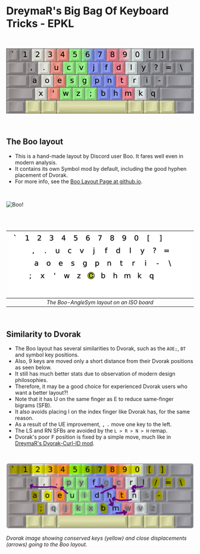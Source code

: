 DreymaR's Big Bag Of Keyboard Tricks - EPKL
===========================================
<br>

![Boo-AngleSym Layout help image with finger coloring, ANSI board](./BooLayout_ANS-AS_EPKL.png)

<br>

The Boo layout
--------------
- This is a hand-made layout by Discord user Boo. It fares well even in modern analysis.
- It contains its own Symbol mod by default, including the good hyphen placement of Dvorak.
- For more info, see the [Boo Layout Page at github.io][BooLay].
<br>

![Boo!](./_Res/Ghost_Discord.png)

<br><br>

|![EPKL help image for Boo-AngleSym on an ISO board](./Boo-eD_ISO_AngleSym/state0.png)|
|   :---:   |
|_The Boo-AngleSym layout on an ISO board_|

<br>

Similarity to Dvorak
--------------------
- The Boo layout has several similarities to Dvorak, such as the `AOE;`, `BT` and symbol key positions.
- Also, 9 keys are moved only a short distance from their Dvorak positions as seen below.
- It still has much better stats due to observation of modern design philosophies.
- Therefore, it may be a good choice for experienced Dvorak users who want a better layout?!
- Note that it has U on the same finger as E to reduce same-finger bigrams (SFB).
- It also avoids placing I on the index finger like Dvorak has, for the same reason.
- As a result of the UE improvement, <kbd>,</kbd> <kbd>.</kbd> move one key to the left.
- The LS and RN SFBs are avoided by the `L > R > N > H` remap.
- Dvorak's poor <kbd>F</kbd> position is fixed by a simple move, much like in [DreymaR's Dvorak-Curl-ID mod][Dvk-ID].
<br>

![Conservations and close displacements from Dvorak to the Boo layout](./_Res/Similarity_Dvorak-2-Boo.png)

_Dvorak image showing conserved keys (yellow) and close displacements (arrows) going to the Boo layout._

[BooLay]: https://ballerboo.github.io/boolayout/ (The Boo layout page on github.io)
[Dvk-ID]: ../Dvorak#the-dvorak-curl-id-ergo-mod (DreymaR's Dvorak Curl-ID ergo mod)
